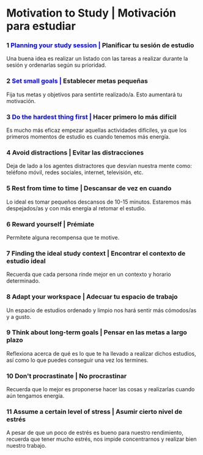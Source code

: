 # Motivation to Study | Motivación para estudiar
### 1 <span style="color: blue;"> Planning your study session | </span> Planificar tu sesión de estudio    
Una buena idea es realizar un listado con las tareas a realizar durante la sesión y ordenarlas según su prioridad.   


### 2 <span style="color: blue;"> Set small goals | </span> Establecer metas pequeñas  
Fija tus metas y objetivos para sentirte realizado/a. Esto aumentará tu motivación.

### 3 <span style="color: blue;"> Do the hardest thing first | </span> Hacer primero lo más difícil   
Es mucho más eficaz empezar aquellas actividades difíciles, ya que los primeros momentos de estudio es cuando tenemos más energía.

### 4 Avoid distractions | Evitar las distracciones  
Deja de lado a los agentes distractores que desvían nuestra mente como: teléfono móvil, redes sociales, internet, televisión, etc.

### 5 Rest from time to time | Descansar de vez en cuando   
Lo ideal es tomar pequeños descansos de 10-15 minutos. Estaremos más despejados/as y con más energía al retomar el estudio.

### 6 Reward yourself | Prémiate  
Permítete alguna recompensa que te motive.

### 7 Finding the ideal study context | Encontrar el contexto de estudio ideal  
Recuerda que cada persona rinde mejor en un contexto y horario determinado.

### 8 Adapt your workspace | Adecuar tu espacio de trabajo  
Un espacio de estudios ordenado y limpio nos hará sentir más cómodos/as y a gusto.

### 9 Think about long-term goals | Pensar en las metas a largo plazo   
Reflexiona acerca de qué es lo que te ha llevado a realizar dichos estudios, así como lo que puedes conseguir una vez los termines.

### 10 Don't procrastinate | No procrastinar  
Recuerda que lo mejor es proponerse hacer las cosas y realizarlas cuando aún tengamos energía.

### 11 Assume a certain level of stress | Asumir cierto nivel de estrés  
A pesar de que un poco de estrés es bueno para nuestro rendimiento, recuerda que tener mucho estrés, nos impide concentrarnos y realizar bien nuestro trabajo.
